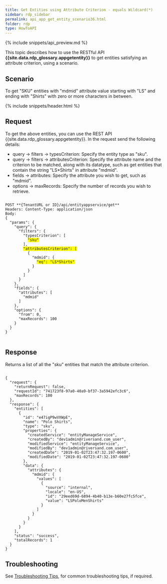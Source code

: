 ```yaml
---
title: Get Entities using Attribute Criterion - equals Wildcard(*)
sidebar: rdp_sidebar
permalink: api_app_get_entity_scenario36.html
folder: rdp
type: HowToAPI
---
```


{% include snippets/api_preview.md %}

This topic describes how to use the RESTful API **{{site.data.rdp_glossary.appgetentity}}** to get entities satisfying an attribute criterion, using a scenario.

## Scenario

To get "SKU" entities with "mdmid" attribute value starting with "LS" and ending with "Shirts" with zero or more characters in between.

{% include snippets/header.html %}

## Request

To get the above entities, you can use the REST API {{site.data.rdp_glossary.appgetentity}}. In the request send the following details:

* query -> filters -> typesCriterion: Specify the entity type as "sku".
* query -> filters -> attributesCriterion: Specify the attribute name and the criterion to be matched, along with its datatype, such as get entities that contain the string "LS*Shirts" in attribute "mdmid".
* fields -> attributes: Specify the attribute you wish to get, such as "mdmid".
* options -> maxRecords: Specify the number of records you wish to retrieve.

<pre>
<code>
POST **{TenantURL or ID}/api/entityappservice/get**
Headers: Content-Type: application/json
Body:
{
  "params": {
    "query": {
      "filters": {
        "typesCriterion": [
          <span style="background-color: #FFFF00">"sku"</span>
        ],
        <span style="background-color: #FFFF00">"attributesCriterion": [</span>
          {
            "mdmid": {
              <span style="background-color: #FFFF00">"eq": "LS*Shirts"</span>
            }
          }
        ]
      }
    },
    "fields": {
      "attributes": [
        "mdmid"
      ]
    },
    "options": {
      "from": 0,
      "maxRecords": 100
    }
  }
}
</code>
</pre> 

## Response

Returns a list of all the "sku" entities that match the attribute criterion.

<pre><code>
{
  "request": {
    "returnRequest": false,
    "requestId": "741723f8-97a0-40a9-bf37-3a5942efc3c6",
    "maxRecords": 100
  },
  "response": {
    "entities": [
      {
        "id": "e47iqP9wVXWpE",
        "name": "Polo Shirts",
        "type": "sku",
        "properties": {
          "createdService": "entityManageService",
          "createdBy": "dev1admin@riversand.com_user",
          "modifiedService": "entityManageService",
          "modifiedBy": "dev1admin@riversand.com_user",
          "createdDate": "2019-01-02T23:47:32.197-0600",
          "modifiedDate": "2019-01-02T23:47:32.197-0600"
        },
        "data": {
          "attributes": {
            "mdmid": {
              "values": [
                {
                  "source": "internal",
                  "locale": "en-US",
                  "id": "29eed69d-6894-4b40-b13e-b60e27fc5fce",
                  "value": "LSPoloMenShirts"
                }
              ]
            }
          }
        }
      }
    ],
    "status": "success",
    "totalRecords": 1
  }
}
</code></pre> 

## Troubleshooting

See [Troubleshooting Tips](api_troubleshooting_tips.html), for common troubleshooting tips, if required.


